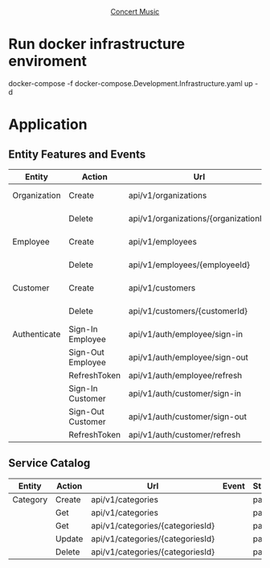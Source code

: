 <p align="center">
  <a href="#bulb-about">Concert Music</a>
</p>

# Run docker infrastructure enviroment
docker-compose -f docker-compose.Development.Infrastructure.yaml up -d

# Application
## Entity Features and Events

| Entity        | Action           | Url                                                | Event                  | Status  |
|---------------|------------------|----------------------------------------------------|------------------------|---------|
| Organization  | Create           | api/v1/organizations                               | organization-created   | pass    |
|               | Delete           | api/v1/organizations/{organizationId}              | organization-deleted   | pass    |
| Employee      | Create           | api/v1/employees                                   | employee-created       | pass    |
|               | Delete           | api/v1/employees/{employeeId}                      | employee-deleted       | pass    |
| Customer      | Create           | api/v1/customers                                   | customer-created       | pass    |
|               | Delete           | api/v1/customers/{customerId}                      | customer-deleted       | pass    |
| Authenticate  | Sign-In Employee | api/v1/auth/employee/sign-in                       |                        | pass    |
|               | Sign-Out Employee| api/v1/auth/employee/sign-out                      |                        | pass    |
|               | RefreshToken     | api/v1/auth/employee/refresh                       |                        | pass    |
|               | Sign-In Customer | api/v1/auth/customer/sign-in                       |                        | pass    |
|               | Sign-Out Customer| api/v1/auth/customer/sign-out                      |                        | pass    |
|               | RefreshToken     | api/v1/auth/customer/refresh                       |                        | pass    |

## Service Catalog

| Entity        | Action           | Url                                                | Event                  | Status  |
|---------------|------------------|----------------------------------------------------|------------------------|---------|
| Category      | Create           | api/v1/categories                                  |                        | pass    |
|               | Get              | api/v1/categories                                  |                        | pass    |
|               | Get              | api/v1/categories/{categoriesId}                   |                        | pass    |
|               | Update           | api/v1/categories/{categoriesId}                   |                        | pass    |
|               | Delete           | api/v1/categories/{categoriesId}                   |                        | pass    |
